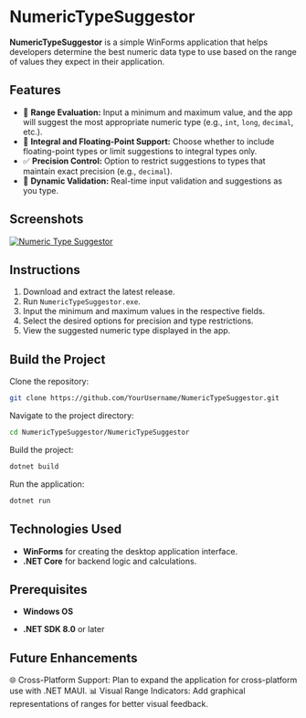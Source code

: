 # NumericTypeSuggestor

**NumericTypeSuggestor** is a simple WinForms application that helps developers determine the best numeric data type to use based on the range of values they expect in their application.

## Features

- 🔢 **Range Evaluation:** Input a minimum and maximum value, and the app will suggest the most appropriate numeric type (e.g., `int`, `long`, `decimal`, etc.).
- 🧮 **Integral and Floating-Point Support:** Choose whether to include floating-point types or limit suggestions to integral types only.
- ✅ **Precision Control:** Option to restrict suggestions to types that maintain exact precision (e.g., `decimal`).
- 🎨 **Dynamic Validation:** Real-time input validation and suggestions as you type.

## Screenshots

[![Numeric Type Suggestor](https://github.com/YourUsername/NumericTypeSuggestor/blob/master/Screenshots/NumericTypeSuggestor.png?raw=true)](https://github.com/YourUsername/NumericTypeSuggestor/blob/master/Screenshots/NumericTypeSuggestor.png?raw=true)

## Instructions

1. Download and extract the latest release.
2. Run `NumericTypeSuggestor.exe`.
3. Input the minimum and maximum values in the respective fields.
4. Select the desired options for precision and type restrictions.
5. View the suggested numeric type displayed in the app.

## Build the Project

Clone the repository:
```bash
git clone https://github.com/YourUsername/NumericTypeSuggestor.git
```

Navigate to the project directory:
```bash
cd NumericTypeSuggestor/NumericTypeSuggestor
```

Build the project:
```bash
dotnet build
```

Run the application:
```bash
dotnet run
```

## Technologies Used

- **WinForms** for creating the desktop application interface.
- **.NET Core** for backend logic and calculations.


## Prerequisites

- **Windows OS**

- **.NET SDK 8.0** or later

## Future Enhancements

🌐 Cross-Platform Support: Plan to expand the application for cross-platform use with .NET MAUI.
📊 Visual Range Indicators: Add graphical representations of ranges for better visual feedback.
